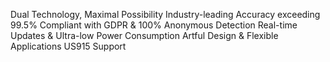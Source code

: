 Dual Technology, Maximal Possibility
Industry-leading Accuracy exceeding 99.5%
Compliant with GDPR & 100% Anonymous Detection
Real-time Updates & Ultra-low Power Consumption
Artful Design & Flexible Applications
US915 Support
